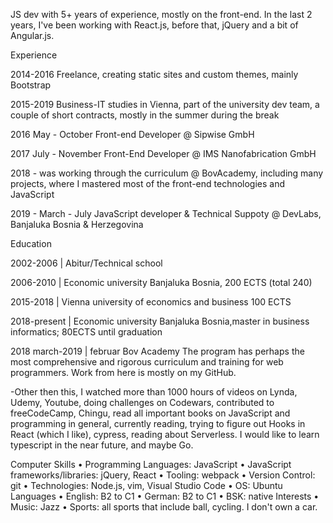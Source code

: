 
JS dev with 5+ years of experience, mostly on the front-end. In the last  2 years, I've been working with React.js, before that, jQuery and a bit of Angular.js. 

Experience

2014-2016 Freelance, creating static sites and custom themes, mainly Bootstrap

2015-2019 Business-IT studies in Vienna, part of the university dev team, a couple of short contracts, mostly in the summer during the break

2016 May - October Front-end Developer @ Sipwise GmbH

2017 July - November Front-End Developer @ IMS Nanofabrication GmbH

2018 - was working through the curriculum @ BovAcademy, including many projects, where    I mastered most of the front-end technologies and JavaScript

 2019 - March - July JavaScript developer & Technical Suppoty @ DevLabs, Banjaluka Bosnia & Herzegovina 


Education

2002-2006 | Abitur/Technical school

2006-2010 | Economic university Banjaluka Bosnia, 200 ECTS (total 240)

2015-2018 | Vienna university of economics and business 100 ECTS

2018-present | Economic university Banjaluka Bosnia,master in business informatics; 80ECTS until graduation

2018 march-2019 | februar Bov Academy The program has perhaps the most comprehensive and rigorous curriculum and training for web programmers. Work from here is mostly on my GitHub.

-Other then this, I watched more than 1000 hours of videos on Lynda, Udemy, Youtube, doing challenges on Codewars, contributed to freeCodeCamp, Chingu, read all important books on JavaScript and programming in general, currently reading, trying to figure out Hooks in React (which I like), cypress, reading about Serverless. I would like to learn typescript in the near future, and maybe Go. 

Computer Skills
    • Programming Languages: JavaScript
    • JavaScript frameworks/libraries: jQuery, React
    • Tooling: webpack
    • Version Control: git
    • Technologies: Node.js, vim, Visual Studio Code
    • OS: Ubuntu
Languages
    • English: B2 to C1
    • German: B2 to C1
    • BSK: native
Interests
    • Music: Jazz
    • Sports: all sports that include ball, cycling. I don't own a car.
